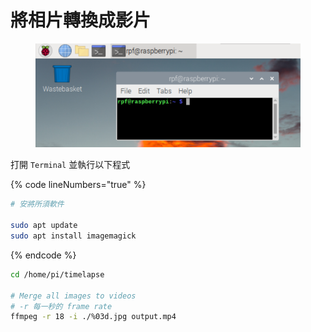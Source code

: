 # 將相片轉換成影片

<figure><img src="../.gitbook/assets/terminal.png" alt=""><figcaption></figcaption></figure>

打開 `Terminal` 並執行以下程式

{% code lineNumbers="true" %}
```sh
# 安將所須軟件

sudo apt update
sudo apt install imagemagick
```
{% endcode %}

```sh
cd /home/pi/timelapse

# Merge all images to videos
# -r 每一秒的 frame rate 
ffmpeg -r 18 -i ./%03d.jpg output.mp4
```
